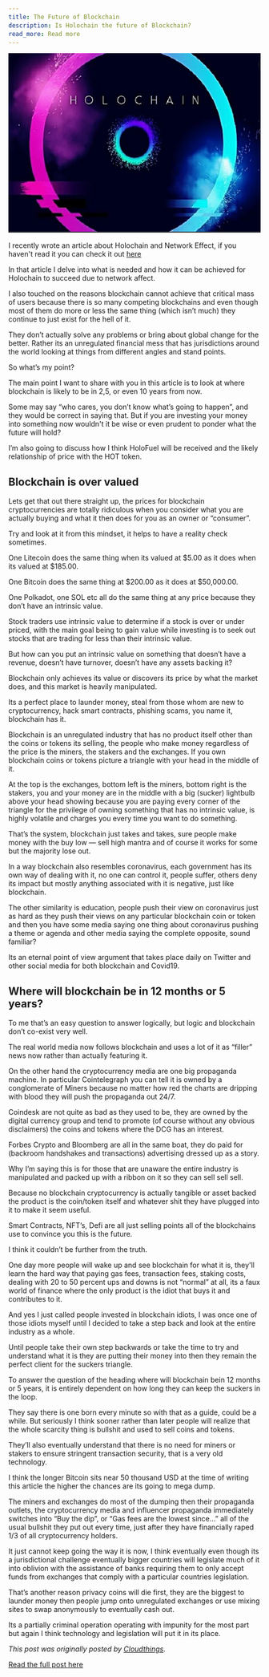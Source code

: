 ```yaml
---
title: The Future of Blockchain
description: Is Holochain the future of Blockchain?
read_more: Read more
---
```


![](/img/holo.png)

I recently wrote an article about Holochain and Network Effect, if you haven't read it you can check it out [here](https://cloudthings.medium.com/holochain-holofuel-the-network-effect-explained-ecd4c933f12a)

In that article I delve into what is needed and how it can be achieved for Holochain to succeed due to network affect.

I also touched on the reasons blockchain cannot achieve that critical mass of users because there is so many competing blockchains and even though most of them do more or less the same thing (which isn’t much) they continue to just exist for the hell of it.

They don’t actually solve any problems or bring about global change for the better. Rather its an unregulated financial mess that has jurisdictions around the world looking at things from different angles and stand points.

So what’s my point?

The main point I want to share with you in this article is to look at where blockchain is likely to be in 2,5, or even 10 years from now.

Some may say “who cares, you don’t know what’s going to happen”, and they would be correct in saying that. But if you are investing your money into something now wouldn't it be wise or even prudent to ponder what the future will hold?

I’m also going to discuss how I think HoloFuel will be received and the likely relationship of price with the HOT token.

## Blockchain is over valued


Lets get that out there straight up, the prices for blockchain cryptocurrencies are totally ridiculous when you consider what you are actually buying and what it then does for you as an owner or “consumer”.

Try and look at it from this mindset, it helps to have a reality check sometimes.

One Litecoin does the same thing when its valued at $5.00 as it does when its valued at $185.00.

One Bitcoin does the same thing at $200.00 as it does at $50,000.00.

One Polkadot, one SOL etc all do the same thing at any price because they don’t have an intrinsic value.

Stock traders use intrinsic value to determine if a stock is over or under priced, with the main goal being to gain value while investing is to seek out stocks that are trading for less than their intrinsic value.

But how can you put an intrinsic value on something that doesn’t have a revenue, doesn’t have turnover, doesn’t have any assets backing it?

Blockchain only achieves its value or discovers its price by what the market does, and this market is heavily manipulated.

Its a perfect place to launder money, steal from those whom are new to cryptocurrency, hack smart contracts, phishing scams, you name it, blockchain has it.

Blockchain is an unregulated industry that has no product itself other than the coins or tokens its selling, the people who make money regardless of the price is the miners, the stakers and the exchanges.
If you own blockchain coins or tokens picture a triangle with your head in the middle of it.

At the top is the exchanges, bottom left is the miners, bottom right is the stakers, you and your money are in the middle with a big (sucker) lightbulb above your head showing because you are paying every corner of the triangle for the privilege of owning something that has no intrinsic value, is highly volatile and charges you every time you want to do something.

That’s the system, blockchain just takes and takes, sure people make money with the buy low — sell high mantra and of course it works for some but the majority lose out.

In a way blockchain also resembles coronavirus, each government has its own way of dealing with it, no one can control it, people suffer, others deny its impact but mostly anything associated with it is negative, just like blockchain.

The other similarity is education, people push their view on coronavirus just as hard as they push their views on any particular blockchain coin or token and then you have some media saying one thing about coronavirus pushing a theme or agenda and other media saying the complete opposite, sound familiar?

Its an eternal point of view argument that takes place daily on Twitter and other social media for both blockchain and Covid19.

## Where will blockchain be in 12 months or 5 years?


To me that’s an easy question to answer logically, but logic and blockchain don’t co-exist very well.

The real world media now follows blockchain and uses a lot of it as “filler” news now rather than actually featuring it.

On the other hand the cryptocurrency media are one big propaganda machine. In particular Cointelegraph you can tell it is owned by a conglomerate of Miners because no matter how red the charts are dripping with blood they will push the propaganda out 24/7.

Coindesk are not quite as bad as they used to be, they are owned by the digital currency group and tend to promote (of course without any obvious disclaimers) the coins and tokens where the DCG has an interest.

Forbes Crypto and Bloomberg are all in the same boat, they do paid for (backroom handshakes and transactions) advertising dressed up as a story.

Why I’m saying this is for those that are unaware the entire industry is manipulated and packed up with a ribbon on it so they can sell sell sell.

Because no blockchain cryptocurrency is actually tangible or asset backed the product is the coin/token itself and whatever shit they have plugged into it to make it seem useful.

Smart Contracts, NFT’s, Defi are all just selling points all of the blockchains use to convince you this is the future.

I think it couldn’t be further from the truth.

One day more people will wake up and see blockchain for what it is, they'll learn the hard way that paying gas fees, transaction fees, staking costs, dealing with 20 to 50 percent ups and downs is not “normal” at all, its a faux world of finance where the only product is the idiot that buys it and contributes to it.

And yes I just called people invested in blockchain idiots, I was once one of those idiots myself until I decided to take a step back and look at the entire industry as a whole.

Until people take their own step backwards or take the time to try and understand what it is they are putting their money into then they remain the perfect client for the suckers triangle.

To answer the question of the heading where will blockchain bein 12 months or 5 years, it is entirely dependent on how long they can keep the suckers in the loop.

They say there is one born every minute so with that as a guide, could be a while. But seriously I think sooner rather than later people will realize that the whole scarcity thing is bullshit and used to sell coins and tokens.

They’ll also eventually understand that there is no need for miners or stakers to ensure stringent transaction security, that is a very old technology.

I think the longer Bitcoin sits near 50 thousand USD at the time of writing this article the higher the chances are its going to mega dump.

The miners and exchanges do most of the dumping then their propaganda outlets, the cryptocurrency media and influencer propaganda immediately switches into “Buy the dip”, or “Gas fees are the lowest since…” all of the usual bullshit they put out every time, just after they have financially raped 1/3 of all cryptocurrency holders.

It just cannot keep going the way it is now, I think eventually even though its a jurisdictional challenge eventually bigger countries will legislate much of it into oblivion with the assistance of banks requiring them to only accept funds from exchanges that comply with a particular countries legislation.

That’s another reason privacy coins will die first, they are the biggest to launder money then people jump onto unregulated exchanges or use mixing sites to swap anonymously to eventually cash out.

Its a partially criminal operation operating with impunity for the most part but again I think technology and legislation will put it in its place.



*This post was originally posted by [Cloudthings](https://cloudthings.medium.com/).*

[Read the full post here](https://cloudthings.medium.com/the-future-of-blockchain-d66f6d33d93b)
